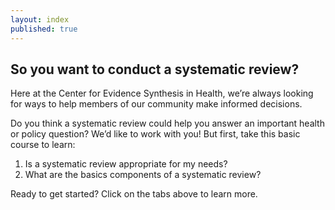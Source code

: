 ```yaml
---
layout: index
published: true
---
```


## So you want to conduct a systematic review?  

Here at the Center for Evidence Synthesis in Health, we’re always looking for ways to help members of our community make informed decisions. 

Do you think a systematic review could help you answer an important health or policy question? We’d like to work with you! But first, take this basic course to learn: 

1. Is a systematic review appropriate for my needs?
2. What are the basics components of a systematic review?

Ready to get started? Click on the tabs above to learn more.
